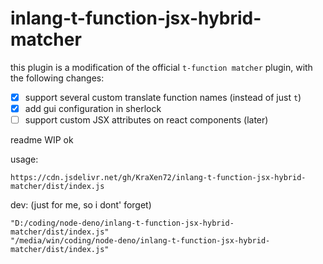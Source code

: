 # inlang-t-function-jsx-hybrid-matcher

this plugin is a modification of the official `t-function matcher` plugin, with the following changes:
- [x] support several custom translate function names (instead of just `t`)
- [x] add gui configuration in sherlock
- [ ] support custom JSX attributes on react components (later)

readme WIP ok

usage:
```
https://cdn.jsdelivr.net/gh/KraXen72/inlang-t-function-jsx-hybrid-matcher/dist/index.js
```

dev: (just for me, so i dont' forget)
```
"D:/coding/node-deno/inlang-t-function-jsx-hybrid-matcher/dist/index.js"
"/media/win/coding/node-deno/inlang-t-function-jsx-hybrid-matcher/dist/index.js"
```
